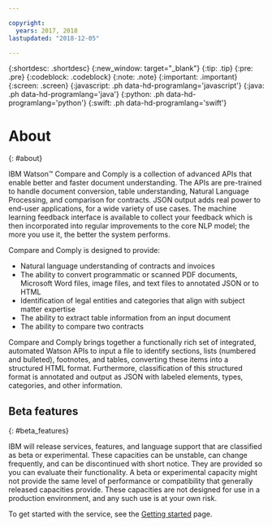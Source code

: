 ```yaml
---

copyright:
  years: 2017, 2018
lastupdated: "2018-12-05"

---
```


{:shortdesc: .shortdesc}
{:new_window: target="_blank"}
{:tip: .tip}
{:pre: .pre}
{:codeblock: .codeblock}
{:note: .note}
{:important: .important}
{:screen: .screen}
{:javascript: .ph data-hd-programlang='javascript'}
{:java: .ph data-hd-programlang='java'}
{:python: .ph data-hd-programlang='python'}
{:swift: .ph data-hd-programlang='swift'}

# About
{: #about}

IBM Watson&trade; Compare and Comply is a collection of advanced APIs that enable better and faster document understanding. The APIs are pre-trained to handle document conversion, table understanding, Natural Language Processing, and comparison for contracts. JSON output adds real power to end-user applications, for a wide variety of use cases. The machine learning feedback interface is available to collect your feedback which is then incorporated into regular improvements to the core NLP model; the more you use it, the better the system performs.

Compare and Comply is designed to provide:

  - Natural language understanding of contracts and invoices
  - The ability to convert programmatic or scanned PDF documents, Microsoft Word files, image files, and text files to annotated JSON or to HTML
  - Identification of legal entities and categories that align with subject matter expertise
  - The ability to extract table information from an input document
  - The ability to compare two contracts

Compare and Comply brings together a functionally rich set of integrated, automated Watson APIs to input a file to identify sections, lists (numbered and bulleted), footnotes, and tables, converting these items into a structured HTML format. Furthermore, classification of this structured format is annotated and output as JSON with labeled elements, types, categories, and other information.

## Beta features
{: #beta_features}

IBM will release services, features, and language support that are classified as beta or experimental. These capacities can be unstable, can change frequently, and can be discontinued with short notice. They are provided so you can evaluate their functionality. A beta or experimental capacity might not provide the same level of performance or compatibility that generally released capacities provide. These capacities are not designed for use in a production environment, and any such use is at your own risk.

To get started with the service, see the [Getting started](/docs/services/compare-comply/getting-started.html) page.


